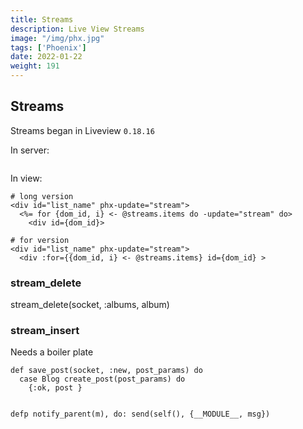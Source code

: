 ```yaml
---
title: Streams
description: Live View Streams
image: "/img/phx.jpg"
tags: ['Phoenix']
date: 2022-01-22
weight: 191
---
```



## Streams

Streams began in Liveview `0.18.16`


In server:

```
```

In view:

```
# long version
<div id="list_name" phx-update="stream">
  <%= for {dom_id, i} <- @streams.items do -update="stream" do>
  	<div id={dom_id}>

# for version
<div id="list_name" phx-update="stream">
  <div :for={{dom_id, i} <- @streams.items} id={dom_id} > 
```


### stream_delete

stream_delete(socket, :albums, album)



### stream_insert

Needs a boiler plate

```
def save_post(socket, :new, post_params) do
  case Blog create_post(post_params) do
  	{:ok, post }


defp notify_parent(m), do: send(self(), {__MODULE__, msg})
```
